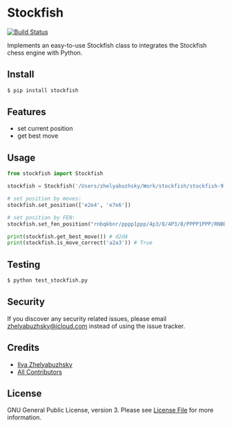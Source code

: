 # Stockfish
[![Build Status](https://travis-ci.org/zhelyabuzhsky/stockfish.svg?branch=master)](https://travis-ci.org/zhelyabuzhsky/stockfish)

Implements an easy-to-use Stockfish class to integrates the Stockfish chess engine with Python.

## Install

```bash
$ pip install stockfish
```

## Features
- set current position
- get best move

## Usage

```python
from stockfish import Stockfish

stockfish = Stockfish('/Users/zhelyabuzhsky/Work/stockfish/stockfish-9-64')

# set position by moves:
stockfish.set_position(['e2e4', 'e7e6'])

# set position by FEN:
stockfish.set_fen_position("rnbqkbnr/pppp1ppp/4p3/8/4P3/8/PPPP1PPP/RNBQKBNR w KQkq - 0 2")

print(stockfish.get_best_move()) # d2d4
print(stockfish.is_move_correct('a2a3')) # True
```

## Testing

```bash
$ python test_stockfish.py
```

## Security
If you discover any security related issues, please email zhelyabuzhsky@icloud.com instead of using the issue tracker.

## Credits
- [Ilya Zhelyabuzhsky](https://github.com/zhelyabuzhsky)
- [All Contributors](../../contributors)

## License
GNU General Public License, version 3. Please see [License File](LICENSE) for more information.
